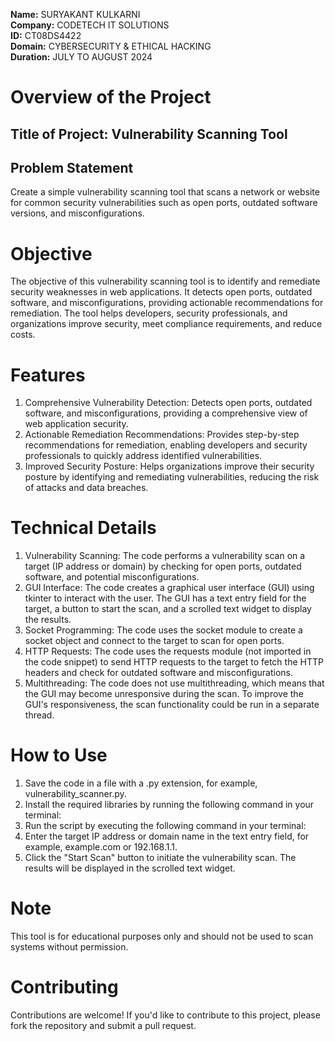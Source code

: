 **Name:** SURYAKANT KULKARNI    
**Company:** CODETECH IT SOLUTIONS     
**ID:** CT08DS4422    
**Domain:** CYBERSECURITY & ETHICAL HACKING    
**Duration:** JULY TO AUGUST 2024

# Overview of the Project    
## Title of Project: Vulnerability Scanning Tool    
## Problem Statement 
Create a simple vulnerability scanning tool that scans a network or website for common security vulnerabilities such as open ports, outdated software versions, and misconfigurations.

# Objective
The objective of this vulnerability scanning tool is to identify and remediate security weaknesses in web applications. It detects open ports, outdated software, and misconfigurations, providing actionable recommendations for remediation. The tool helps developers, security professionals, and organizations improve security, meet compliance requirements, and reduce costs. 

# Features 
1. Comprehensive Vulnerability Detection: Detects open ports, outdated software, and misconfigurations, providing a comprehensive view of web application security.
2. Actionable Remediation Recommendations: Provides step-by-step recommendations for remediation, enabling developers and security professionals to quickly address identified vulnerabilities.
3. Improved Security Posture: Helps organizations improve their security posture by identifying and remediating vulnerabilities, reducing the risk of attacks and data breaches.

# Technical Details 
1. Vulnerability Scanning: The code performs a vulnerability scan on a target (IP address or domain) by checking for open ports, outdated software, and potential misconfigurations.
2. GUI Interface: The code creates a graphical user interface (GUI) using tkinter to interact with the user. The GUI has a text entry field for the target, a button to start the scan, and a scrolled text widget to display the results.
3. Socket Programming: The code uses the socket module to create a socket object and connect to the target to scan for open ports.
4. HTTP Requests: The code uses the requests module (not imported in the code snippet) to send HTTP requests to the target to fetch the HTTP headers and check for outdated software and misconfigurations.
5. Multithreading: The code does not use multithreading, which means that the GUI may become unresponsive during the scan. To improve the GUI's responsiveness, the scan functionality could be run in a separate thread.

# How to Use
1. Save the code in a file with a .py extension, for example, vulnerability_scanner.py.
2. Install the required libraries by running the following command in your terminal:
3. Run the script by executing the following command in your terminal:
4. Enter the target IP address or domain name in the text entry field, for example, example.com or 192.168.1.1.
5. Click the "Start Scan" button to initiate the vulnerability scan. The results will be displayed in the scrolled text widget.

# Note
This tool is for educational purposes only and should not be used to scan systems without permission.

# Contributing
Contributions are welcome! If you'd like to contribute to this project, please fork the repository and submit a pull request.

